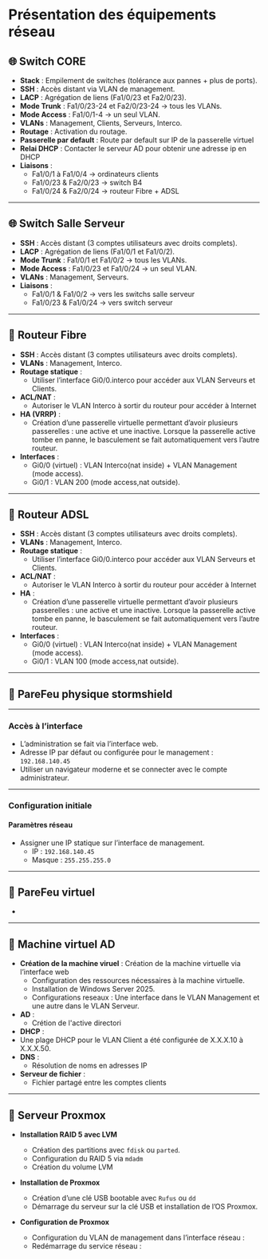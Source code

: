 # Présentation des équipements réseau

## 🌐 Switch CORE

- **Stack** : Empilement de switches (tolérance aux pannes + plus de ports).
- **SSH** : Accès distant via VLAN de management.
- **LACP** : Agrégation de liens (Fa1/0/23 et Fa2/0/23).
- **Mode Trunk** : Fa1/0/23-24 et Fa2/0/23-24 → tous les VLANs.
- **Mode Access** : Fa1/0/1-4 → un seul VLAN.
- **VLANs** : Management, Clients, Serveurs, Interco.
- **Routage** : Activation du routage.
- **Passerelle par default** : Route par default sur IP de la passerelle virtuel
- **Relai DHCP** : Contacter le serveur AD pour obtenir une adresse ip en DHCP
- **Liaisons** :
  - Fa1/0/1 à Fa1/0/4 → ordinateurs clients  
  - Fa1/0/23 & Fa2/0/23 → switch B4  
  - Fa1/0/24 & Fa2/0/24 → routeur Fibre + ADSL  

---

## 🌐 Switch Salle Serveur

- **SSH** : Accès distant (3 comptes utilisateurs avec droits complets).
- **LACP** : Agrégation de liens (Fa1/0/1 et Fa1/0/2).
- **Mode Trunk** : Fa1/0/1 et Fa1/0/2 → tous les VLANs.
- **Mode Access** : Fa1/0/23 et Fa1/0/24 → un seul VLAN.
- **VLANs** : Management, Serveurs.
- **Liaisons** :
  - Fa1/0/1 & Fa1/0/2 → vers les switchs salle serveur  
  - Fa1/0/23 & Fa1/0/24 → vers switch serveur  

---

## 📡 Routeur Fibre

- **SSH** : Accès distant (3 comptes utilisateurs avec droits complets).
- **VLANs** : Management, Interco.
- **Routage statique** :
  - Utiliser l’interface Gi0/0.interco pour accéder aux VLAN Serveurs et Clients.
- **ACL/NAT** :
  - Autoriser le VLAN Interco à sortir du routeur pour accéder à Internet
- **HA (VRRP)** :
  - Création d’une passerelle virtuelle permettant d’avoir plusieurs passerelles : une active et une inactive. Lorsque la passerelle active tombe en panne, le basculement se fait automatiquement vers l’autre routeur.
- **Interfaces** :
  - Gi0/0 (virtuel) : VLAN Interco(nat inside) + VLAN Management (mode access).
  - Gi0/1 : VLAN 200 (mode access,nat outside).

---

## 📡 Routeur ADSL

- **SSH** : Accès distant (3 comptes utilisateurs avec droits complets).
- **VLANs** : Management, Interco.
- **Routage statique** :
  - Utiliser l’interface Gi0/0.interco pour accéder aux VLAN Serveurs et Clients.
- **ACL/NAT** :
  - Autoriser le VLAN Interco à sortir du routeur pour accéder à Internet
- **HA** :
  - Création d’une passerelle virtuelle permettant d’avoir plusieurs passerelles : une active et une inactive. Lorsque la passerelle active tombe en panne, le basculement se fait automatiquement vers l’autre routeur.
- **Interfaces** :
  - Gi0/0 (virtuel) : VLAN Interco(nat inside) + VLAN Management (mode access).
  - Gi0/1 : VLAN 100 (mode access,nat outside).

---

## 🚫 PareFeu physique stormshield

---

### Accès à l’interface

- L’administration se fait via l’interface web.  
- Adresse IP par défaut ou configurée pour le management : `192.168.140.45`  
- Utiliser un navigateur moderne et se connecter avec le compte administrateur.  

---

### Configuration initiale

#### Paramètres réseau

- Assigner une IP statique sur l’interface de management.
  - IP : `192.168.140.45`
  - Masque : `255.255.255.0`

---

## 🚫 PareFeu virtuel

-

---

## 🔷  Machine virtuel AD

- **Création de la machine viruel** : Création de la machine virtuelle via l’interface web
  - Configuration des ressources nécessaires à la machine virtuelle.
  - Installation de Windows Server 2025.
  - Configurations reseaux : Une interface dans le VLAN Management et une autre dans le VLAN Serveur.
- **AD** :
  - Crétion de l'active directori
- **DHCP** :
- Une plage DHCP pour le VLAN Client a été configurée de X.X.X.10 à X.X.X.50.
- **DNS** :
  - Résolution de noms en adresses IP
- **Serveur de fichier** :
  - Fichier partagé entre les comptes clients

---

## 🔷 Serveur Proxmox

- **Installation RAID 5 avec LVM**
  - Création des partitions avec `fdisk` ou `parted`.
  - Configuration du RAID 5 via `mdadm`
  - Création du volume LVM

- **Installation de Proxmox**
  - Création d’une clé USB bootable avec `Rufus` ou `dd`
  - Démarrage du serveur sur la clé USB et installation de l’OS Proxmox.

- **Configuration de Proxmox**
  - Configuration du VLAN de management dans l’interface réseau :
  - Redémarrage du service réseau :
